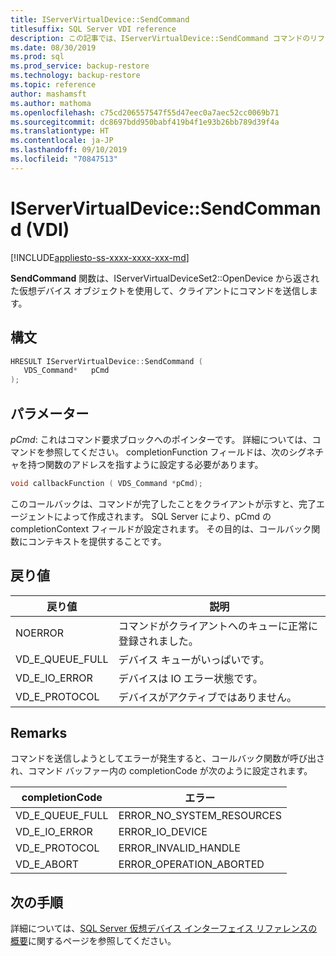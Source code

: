 ```yaml
---
title: IServerVirtualDevice::SendCommand
titlesuffix: SQL Server VDI reference
description: この記事では、IServerVirtualDevice::SendCommand コマンドのリファレンスを提供します。
ms.date: 08/30/2019
ms.prod: sql
ms.prod_service: backup-restore
ms.technology: backup-restore
ms.topic: reference
author: mashamsft
ms.author: mathoma
ms.openlocfilehash: c75cd206557547f55d47eec0a7aec52cc0069b71
ms.sourcegitcommit: dc8697bdd950babf419b4f1e93b26bb789d39f4a
ms.translationtype: HT
ms.contentlocale: ja-JP
ms.lasthandoff: 09/10/2019
ms.locfileid: "70847513"
---
```

# <a name="iservervirtualdevicesendcommand-vdi"></a>IServerVirtualDevice::SendCommand (VDI)

[!INCLUDE[appliesto-ss-xxxx-xxxx-xxx-md](../../../includes/appliesto-ss-xxxx-xxxx-xxx-md.md)]

**SendCommand** 関数は、IServerVirtualDeviceSet2::OpenDevice から返された仮想デバイス オブジェクトを使用して、クライアントにコマンドを送信します。

## <a name="syntax"></a>構文

```c
HRESULT IServerVirtualDevice::SendCommand (
   VDS_Command*   pCmd
);
```

## <a name="parameters"></a>パラメーター

*pCmd*: これはコマンド要求ブロックへのポインターです。 詳細については、コマンドを参照してください。 completionFunction フィールドは、次のシグネチャを持つ関数のアドレスを指すように設定する必要があります。

```c
void callbackFunction ( VDS_Command *pCmd);
```

このコールバックは、コマンドが完了したことをクライアントが示すと、完了エージェントによって作成されます。 SQL Server により、pCmd の completionContext フィールドが設定されます。 その目的は、コールバック関数にコンテキストを提供することです。

## <a name="return-value"></a>戻り値

|戻り値 | 説明 |
|---|---|
| NOERROR | コマンドがクライアントへのキューに正常に登録されました。 |
| VD_E_QUEUE_FULL | デバイス キューがいっぱいです。 |
| VD_E_IO_ERROR | デバイスは IO エラー状態です。 |
| VD_E_PROTOCOL | デバイスがアクティブではありません。 |

## <a name="remarks"></a>Remarks

コマンドを送信しようとしてエラーが発生すると、コールバック関数が呼び出され、コマンド バッファー内の completionCode が次のように設定されます。

| completionCode | エラー |
|---|---|
| VD_E_QUEUE_FULL | ERROR_NO_SYSTEM_RESOURCES |
| VD_E_IO_ERROR   | ERROR_IO_DEVICE |
| VD_E_PROTOCOL   | ERROR_INVALID_HANDLE |
| VD_E_ABORT      | ERROR_OPERATION_ABORTED |

## <a name="next-steps"></a>次の手順

詳細については、[SQL Server 仮想デバイス インターフェイス リファレンスの概要](reference-virtual-device-interface.md)に関するページを参照してください。